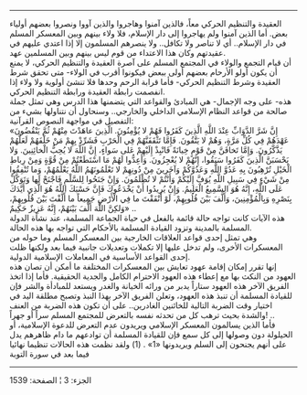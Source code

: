 ------------------------------------------------------------------------

العقيدة والتنظيم الحركي معاً، فالذين آمنوا وهاجروا والذين آووا ونصروا
بعضهم أولياء بعض. أما الذين آمنوا ولم يهاجروا إلى دار الإسلام، فلا ولاء
بينهم وبين المعسكر المسلم في دار الإسلام.. أي لا تناصر ولا تكافل.. ولا
ينصرهم المسلمون إلا إذا اعتدي عليهم في عقيدتهم وكان هذا الاعتداء من قوم
ليس بينهم وبين المسلمين عهد.  
أن قيام التجمع والولاء في المجتمع المسلم على آصرة العقيدة والتنظيم
الحركي، لا يمنع أن يكون أولو الأرحام بعضهم أولى ببعض فيكونوا أقرب في
الولاء- متى تحقق شرط العقيدة وشرط التنظيم الحركي- فأما قرابة الرحم وحدها
فلا تنشئ أولوية ولا ولاء إذا انفصمت رابطة العقيدة ورابطة التنظيم
الحركي.  
هذه- على وجه الإجمال- هي المبادئ والقواعد التي يتضمنها هذا الدرس وهي
تمثل جملة صالحة من قواعد النظام الإسلامي الداخلي والخارجي.. وسنحاول أن
نتناولها بشيء من التفصيل في مواجهة النصوص القرآنية:  
«إِنَّ شَرَّ الدَّوَابِّ عِنْدَ اللَّهِ الَّذِينَ كَفَرُوا فَهُمْ لا يُؤْمِنُونَ. الَّذِينَ عاهَدْتَ مِنْهُمْ ثُمَّ
يَنْقُضُونَ عَهْدَهُمْ فِي كُلِّ مَرَّةٍ، وَهُمْ لا يَتَّقُونَ. فَإِمَّا تَثْقَفَنَّهُمْ فِي الْحَرْبِ فَشَرِّدْ بِهِمْ مَنْ
خَلْفَهُمْ لَعَلَّهُمْ يَذَّكَّرُونَ. وَإِمَّا تَخافَنَّ مِنْ قَوْمٍ خِيانَةً فَانْبِذْ إِلَيْهِمْ عَلى سَواءٍ، إِنَّ
اللَّهَ لا يُحِبُّ الْخائِنِينَ. وَلا يَحْسَبَنَّ الَّذِينَ كَفَرُوا سَبَقُوا، إِنَّهُمْ لا يُعْجِزُونَ.
وَأَعِدُّوا لَهُمْ مَا اسْتَطَعْتُمْ مِنْ قُوَّةٍ وَمِنْ رِباطِ الْخَيْلِ تُرْهِبُونَ بِهِ عَدُوَّ اللَّهِ وَعَدُوَّكُمْ
وَآخَرِينَ مِنْ دُونِهِمْ لا تَعْلَمُونَهُمُ اللَّهُ يَعْلَمُهُمْ، وَما تُنْفِقُوا مِنْ شَيْءٍ فِي سَبِيلِ اللَّهِ
يُوَفَّ إِلَيْكُمْ وَأَنْتُمْ لا تُظْلَمُونَ. وَإِنْ جَنَحُوا لِلسَّلْمِ فَاجْنَحْ لَها وَتَوَكَّلْ عَلَى اللَّهِ، إِنَّهُ
هُوَ السَّمِيعُ الْعَلِيمُ. وَإِنْ يُرِيدُوا أَنْ يَخْدَعُوكَ فَإِنَّ حَسْبَكَ اللَّهُ هُوَ الَّذِي أَيَّدَكَ بِنَصْرِهِ
وَبِالْمُؤْمِنِينَ، وَأَلَّفَ بَيْنَ قُلُوبِهِمْ، لَوْ أَنْفَقْتَ ما فِي الْأَرْضِ جَمِيعاً ما أَلَّفْتَ بَيْنَ
قُلُوبِهِمْ، وَلكِنَّ اللَّهَ أَلَّفَ بَيْنَهُمْ، إِنَّهُ عَزِيزٌ حَكِيمٌ» ..  
هذه الآيات كانت تواجه حالة قائمة بالفعل في حياة الجماعة المسلمة، عند
نشأة الدولة المسلمة بالمدينة وتزود القيادة المسلمة بالأحكام التي تواجه
بها هذه الحالة.  
وهي تمثل إحدى قواعد العلاقات الخارجية بين المعسكر المسلم وما حوله من
المعسكرات الأخرى، ولم تدخل عليها إلا تكملات وتعديلات جانبية فيما بعد
ولكنها ظلت إحدى القواعد الأساسية في المعاملات الإسلامية الدولية.  
إنها تقرر إمكان إقامة عهود تعايش بين المعسكرات المختلفة ما أمكن أن تصان
هذه العهود من النكث بها مع إعطاء هذه العهود الاحترام الكامل والجدية
الحقيقية. فأما إذا اتخذ الفريق الآخر هذه العهود ستاراً يدبر من ورائه
الخيانة والغدر ويستعد للمبادأة والشر فإن للقيادة المسلمة أن تنبذ هذه
العهود، وتعلن الفريق الآخر بهذا النبذ وتصبح مطلقة اليد في اختيار وقت
الضربة التالية للخائنين الغادرين.. على أن تكون هذه الضربة من العنف
والشدة بحيث ترهب كل من تحدثه نفسه بالتعرض للمجتمع المسلم سراً أو جهراً!
..  
فأما الذين يسالمون المعسكر الإسلامي ويريدون عدم التعرض للدعوة الإسلامية،
أو الحيلولة دون وصولها إلى كل سمع فإن للقيادة المسلمة أن توادعهم ما دام
ظاهرهم يدل على أنهم يجنحون إلى السلم ويريدونها «1» . (1) ولقد نظمت هذه
الحالات تنظيما نهائيا فيما بعد في سورة التوبة

------------------------------------------------------------------------

الجزء: 3 ¦ الصفحة: 1539
